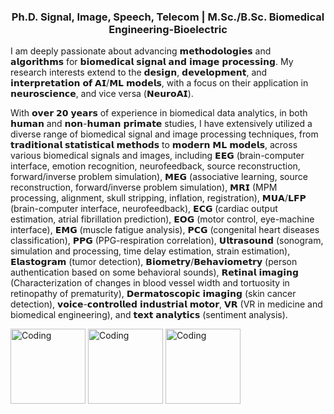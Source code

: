<h3 align="center">Ph.D. Signal, Image, Speech, Telecom | M.Sc./B.Sc. Biomedical Engineering-Bioelectric</h3>
<!---<img align="right" alt="Coding" width="400" src="https://media.giphy.com/media/v1.Y2lkPTc5MGI3NjExN25vYnR0ZWRodGdxbWU1N2I5YWw0NDRjd3Zrczc0djg2ZTNiNTFxcCZlcD12MV9naWZzX3NlYXJjaCZjdD1n/l41lJ8ywG1ncm9FXW/giphy.gif">--->
I am deeply passionate about advancing 𝗺𝗲𝘁𝗵𝗼𝗱𝗼𝗹𝗼𝗴𝗶𝗲𝘀 and 𝗮𝗹𝗴𝗼𝗿𝗶𝘁𝗵𝗺𝘀 for 𝗯𝗶𝗼𝗺𝗲𝗱𝗶𝗰𝗮𝗹 𝘀𝗶𝗴𝗻𝗮𝗹 𝗮𝗻𝗱 𝗶𝗺𝗮𝗴𝗲 𝗽𝗿𝗼𝗰𝗲𝘀𝘀𝗶𝗻𝗴. My research interests extend to the 𝗱𝗲𝘀𝗶𝗴𝗻, 𝗱𝗲𝘃𝗲𝗹𝗼𝗽𝗺𝗲𝗻𝘁, and 𝗶𝗻𝘁𝗲𝗿𝗽𝗿𝗲𝘁𝗮𝘁𝗶𝗼𝗻 𝗼𝗳 𝗔𝗜/𝗠𝗟 𝗺𝗼𝗱𝗲𝗹𝘀, with a focus on their application in 𝗻𝗲𝘂𝗿𝗼𝘀𝗰𝗶𝗲𝗻𝗰𝗲, and vice versa (𝗡𝗲𝘂𝗿𝗼𝗔𝗜).

With 𝗼𝘃𝗲𝗿 𝟮𝟬 𝘆𝗲𝗮𝗿𝘀 of experience in biomedical data analytics, in both 𝗵𝘂𝗺𝗮𝗻 and 𝗻𝗼𝗻-𝗵𝘂𝗺𝗮𝗻 𝗽𝗿𝗶𝗺𝗮𝘁𝗲 studies, I have extensively utilized a diverse range of biomedical signal and image processing techniques, from 𝘁𝗿𝗮𝗱𝗶𝘁𝗶𝗼𝗻𝗮𝗹 𝘀𝘁𝗮𝘁𝗶𝘀𝘁𝗶𝗰𝗮𝗹 𝗺𝗲𝘁𝗵𝗼𝗱𝘀 to 𝗺𝗼𝗱𝗲𝗿𝗻 𝗠𝗟 𝗺𝗼𝗱𝗲𝗹𝘀, across various biomedical signals and images, including 𝗘𝗘𝗚 (brain-computer interface, emotion recognition, neurofeedback, source reconstruction, forward/inverse problem simulation), 𝗠𝗘𝗚 (associative learning, source reconstruction, forward/inverse problem simulation), 𝗠𝗥𝗜 (MPM processing, alignment, skull stripping, inflation, registration), 𝗠𝗨𝗔/𝗟𝗙𝗣 (brain-computer interface, neurofeedback), 𝗘𝗖𝗚 (cardiac output estimation, atrial fibrillation prediction), 𝗘𝗢𝗚 (motor control, eye-machine interface), 𝗘𝗠𝗚 (muscle fatigue analysis), 𝗣𝗖𝗚 (congenital heart diseases classification), 𝗣𝗣𝗚 (PPG-respiration correlation), 𝗨𝗹𝘁𝗿𝗮𝘀𝗼𝘂𝗻𝗱 (sonogram, simulation and processing, time delay estimation, strain estimation), 𝗘𝗹𝗮𝘀𝘁𝗼𝗴𝗿𝗮𝗺 (tumor detection), 𝗕𝗶𝗼𝗺𝗲𝘁𝗿𝘆/𝗕𝗲𝗵𝗮𝘃𝗶𝗼𝗺𝗲𝘁𝗿𝘆 (person authentication based on some behavioral sounds), 𝗥𝗲𝘁𝗶𝗻𝗮𝗹 𝗶𝗺𝗮𝗴𝗶𝗻𝗴 (Characterization of changes in blood vessel width and tortuosity in retinopathy of prematurity), 𝗗𝗲𝗿𝗺𝗮𝘁𝗼𝘀𝗰𝗼𝗽𝗶𝗰 𝗶𝗺𝗮𝗴𝗶𝗻𝗴 (skin cancer detection), 𝘃𝗼𝗶𝗰𝗲-𝗰𝗼𝗻𝘁𝗿𝗼𝗹𝗹𝗲𝗱 𝗶𝗻𝗱𝘂𝘀𝘁𝗿𝗶𝗮𝗹 𝗺𝗼𝘁𝗼𝗿, 𝗩𝗥 (VR in medicine and biomedical engineering), and 𝘁𝗲𝘅𝘁 𝗮𝗻𝗮𝗹𝘆𝘁𝗶𝗰𝘀 (sentiment analysis).

<img alt="Coding" height="120" src="/fig/VE-task.gif"> <img alt="Coding" height="120" src="/fig/average-2,2.gif"> <img alt="Coding" height="120" src="/fig/spatialPriorManualSelection.gif"> 
